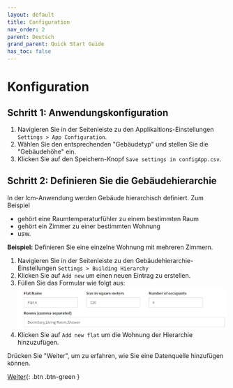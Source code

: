 ```yaml
---
layout: default
title: Configuration
nav_order: 2
parent: Deutsch
grand_parent: Quick Start Guide
has_toc: false
---
```


# Konfiguration
## Schritt 1: Anwendungskonfiguration
1. Navigieren Sie in der Seitenleiste zu den Applikaitions-Einstellungen `Settings > App Configuration`.
1. Wählen Sie den entsprechenden "Gebäudetyp" und stellen Sie die "Gebäudehöhe" ein.
1. Klicken Sie auf den Speichern-Knopf `Save settings in configApp.csv`.

## Schritt 2: Definieren Sie die Gebäudehierarchie
In der lcm-Anwendung werden Gebäude hierarchisch definiert. Zum Beispiel
- gehört eine Raumtemperaturfühler zu einem bestimmten Raum
- gehört ein Zimmer zu einer bestimmten Wohnung
- usw.

**Beispiel:** Definieren Sie eine einzelne Wohnung mit mehreren Zimmern.

1. Navigieren Sie in der Seitenleiste zu den Gebäudehierarchie-Einstellungen `Settings > Building Hierarchy`
1. Klicken Sie auf `Add new` um einen neuen Eintrag zu erstellen.
1. Füllen Sie das Formular wie folgt aus:<br>
   <img src="https://raw.githubusercontent.com/hslu-ige-laes/lcm/master/docs/assets/images/settingsBldgHierarchy_01.PNG" style="border:1px solid hellgrau"/>
1. Klicken Sie auf `Add new flat` um die Wohnung der Hierarchie hinzuzufügen.

Drücken Sie "Weiter", um zu erfahren, wie Sie eine Datenquelle hinzufügen können.

[Weiter](https://hslu-ige-laes.github.io/lcm/docs/quickStartGuide/de/addDataSource/){: .btn .btn-green }
